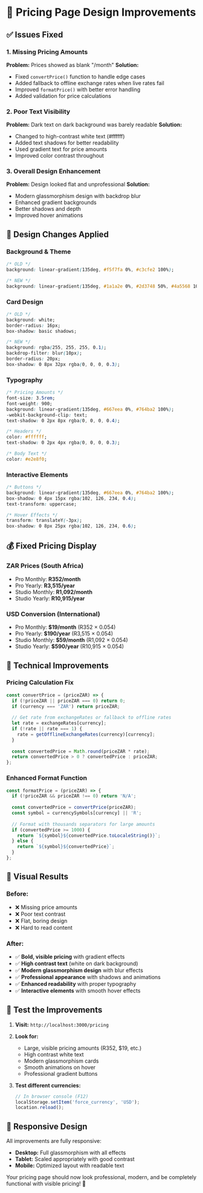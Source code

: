 # 🎨 Pricing Page Design Improvements

## ✅ Issues Fixed

### 1. **Missing Pricing Amounts** 
**Problem:** Prices showed as blank "/month" 
**Solution:** 
- Fixed `convertPrice()` function to handle edge cases
- Added fallback to offline exchange rates when live rates fail
- Improved `formatPrice()` with better error handling
- Added validation for price calculations

### 2. **Poor Text Visibility**
**Problem:** Dark text on dark background was barely readable
**Solution:**
- Changed to high-contrast white text (#ffffff)
- Added text shadows for better readability
- Used gradient text for price amounts
- Improved color contrast throughout

### 3. **Overall Design Enhancement**
**Problem:** Design looked flat and unprofessional
**Solution:**
- Modern glassmorphism design with backdrop blur
- Enhanced gradient backgrounds
- Better shadows and depth
- Improved hover animations

## 🎨 Design Changes Applied

### **Background & Theme**
```css
/* OLD */
background: linear-gradient(135deg, #f5f7fa 0%, #c3cfe2 100%);

/* NEW */
background: linear-gradient(135deg, #1a1a2e 0%, #2d3748 50%, #4a5568 100%);
```

### **Card Design**
```css
/* OLD */
background: white;
border-radius: 16px;
box-shadow: basic shadows;

/* NEW */
background: rgba(255, 255, 255, 0.1);
backdrop-filter: blur(10px);
border-radius: 20px;
box-shadow: 0 8px 32px rgba(0, 0, 0, 0.3);
```

### **Typography**
```css
/* Pricing Amounts */
font-size: 3.5rem;
font-weight: 900;
background: linear-gradient(135deg, #667eea 0%, #764ba2 100%);
-webkit-background-clip: text;
text-shadow: 0 2px 8px rgba(0, 0, 0, 0.4);

/* Headers */
color: #ffffff;
text-shadow: 0 2px 4px rgba(0, 0, 0, 0.3);

/* Body Text */
color: #e2e8f0;
```

### **Interactive Elements**
```css
/* Buttons */
background: linear-gradient(135deg, #667eea 0%, #764ba2 100%);
box-shadow: 0 4px 15px rgba(102, 126, 234, 0.4);
text-transform: uppercase;

/* Hover Effects */
transform: translateY(-3px);
box-shadow: 0 8px 25px rgba(102, 126, 234, 0.6);
```

## 💰 Fixed Pricing Display

### **ZAR Prices (South Africa)**
- Pro Monthly: **R352/month**
- Pro Yearly: **R3,515/year**
- Studio Monthly: **R1,092/month**
- Studio Yearly: **R10,915/year**

### **USD Conversion (International)**
- Pro Monthly: **$19/month** (R352 × 0.054)
- Pro Yearly: **$190/year** (R3,515 × 0.054)
- Studio Monthly: **$59/month** (R1,092 × 0.054)
- Studio Yearly: **$590/year** (R10,915 × 0.054)

## 🔧 Technical Improvements

### **Pricing Calculation Fix**
```javascript
const convertPrice = (priceZAR) => {
  if (!priceZAR || priceZAR === 0) return 0;
  if (currency === 'ZAR') return priceZAR;
  
  // Get rate from exchangeRates or fallback to offline rates
  let rate = exchangeRates[currency];
  if (!rate || rate === 1) {
    rate = getOfflineExchangeRates(currency)[currency];
  }
  
  const convertedPrice = Math.round(priceZAR * rate);
  return convertedPrice > 0 ? convertedPrice : priceZAR;
};
```

### **Enhanced Format Function**
```javascript
const formatPrice = (priceZAR) => {
  if (!priceZAR && priceZAR !== 0) return 'N/A';
  
  const convertedPrice = convertPrice(priceZAR);
  const symbol = currencySymbols[currency] || 'R';
  
  // Format with thousands separators for large amounts
  if (convertedPrice >= 1000) {
    return `${symbol}${convertedPrice.toLocaleString()}`;
  } else {
    return `${symbol}${convertedPrice}`;
  }
};
```

## 🎯 Visual Results

### **Before:**
- ❌ Missing price amounts
- ❌ Poor text contrast
- ❌ Flat, boring design
- ❌ Hard to read content

### **After:**
- ✅ **Bold, visible pricing** with gradient effects
- ✅ **High contrast text** (white on dark background)
- ✅ **Modern glassmorphism design** with blur effects
- ✅ **Professional appearance** with shadows and animations
- ✅ **Enhanced readability** with proper typography
- ✅ **Interactive elements** with smooth hover effects

## 🧪 Test the Improvements

1. **Visit:** `http://localhost:3000/pricing`
2. **Look for:**
   - Large, visible pricing amounts (R352, $19, etc.)
   - High contrast white text
   - Modern glassmorphism cards
   - Smooth animations on hover
   - Professional gradient buttons

3. **Test different currencies:**
   ```javascript
   // In browser console (F12)
   localStorage.setItem('force_currency', 'USD');
   location.reload();
   ```

## 📱 Responsive Design

All improvements are fully responsive:
- **Desktop:** Full glassmorphism with all effects
- **Tablet:** Scaled appropriately with good contrast
- **Mobile:** Optimized layout with readable text

Your pricing page should now look professional, modern, and be completely functional with visible pricing! 🎉